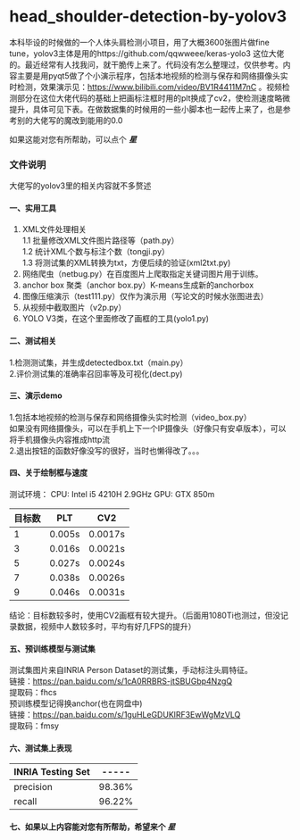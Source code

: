 # head_shoulder-detection-by-yolov3
本科毕设的时候做的一个人体头肩检测小项目，用了大概3600张图片做fine tune，yolov3主体是用的https://github.com/qqwweee/keras-yolo3 这位大佬的。最近经常有人找我问，就干脆传上来了。代码没有怎么整理过，仅供参考。内容主要是用pyqt5做了个小演示程序，包括本地视频的检测与保存和网络摄像头实时检测，效果演示见：https://www.bilibili.com/video/BV1R4411M7nC 。视频检测部分在这位大佬代码的基础上把画标注框时用的plt换成了cv2，使检测速度略微提升，具体可见下表。在做数据集的时候用的一些小脚本也一起传上来了，也是参考别的大佬写的魔改到能用的0.0

如果这能对您有所帮助，可以点个 ***星*** 
### 文件说明 
大佬写的yolov3里的相关内容就不多赘述  
#### 一、实用工具
1.	XML文件处理相关  
1.1 批量修改XML文件图片路径等（path.py）  
1.2 统计XML个数与标注个数（tongji.py）    
1.3 将测试集的XML转换为txt，方便后续的验证(xml2txt.py)  
2.	网络爬虫（netbug.py）在百度图片上爬取指定关键词图片用于训练。 
3.	anchor box 聚类（anchor box.py）K-means生成新的anchorbox  
4.	图像压缩演示（test111.py）仅作为演示用（写论文的时候水张图进去）  
5.	从视频中截取图片（v2p.py）  
6.  YOLO V3类，在这个里面修改了画框的工具(yolo1.py)  
#### 二、测试相关 
1.检测测试集，并生成detectedbox.txt（main.py）  
2.评价测试集的准确率召回率等及可视化(dect.py)   
#### 三、演示demo
1.包括本地视频的检测与保存和网络摄像头实时检测（video_box.py）  
如果没有网络摄像头，可以在手机上下一个IP摄像头（好像只有安卓版本），可以将手机摄像头内容推成http流  
2.退出按钮的函数好像没写的很好，当时也懒得改了。。。
#### 四、关于绘制框与速度
测试环境：
 CPU: Intel i5 4210H 2.9GHz
 GPU: GTX 850m
 
 目标数  | PLT  | CV2
 ---- | ----- | ------  
 1  | 0.005s | 0.0017s
 3  | 0.016s | 0.0021s
 5  | 0.027s | 0.0024s
 7  | 0.038s | 0.0026s
 9  | 0.046s | 0.0031s
 
 结论：目标数较多时，使用CV2画框有较大提升。（后面用1080Ti也测过，但没记录数据，视频中人数较多时，平均有好几FPS的提升）
 #### 五、预训练模型与测试集
 测试集图片来自INRIA Person Dataset的测试集，手动标注头肩特征。  
 链接：https://pan.baidu.com/s/1cA0RRBRS-jtSBUGbp4NzgQ  
 提取码：fhcs  
 预训练模型记得换anchor(也在网盘中)  
 链接：https://pan.baidu.com/s/1guHLeGDUKlRF3EwWgMzVLQ  
 提取码：fmsy  
 #### 六、测试集上表现
  INRIA Testing Set   |  ----- 
 ---- | ----- 
 precision  | 98.36%  
 recall  | 96.22%  

 #### 七、如果以上内容能对您有所帮助，希望来个 ***星***

 
